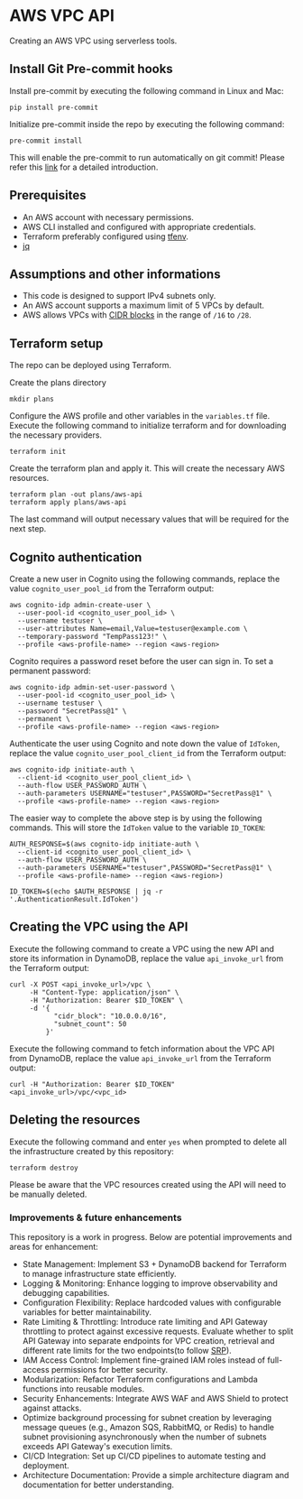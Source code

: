 # AWS VPC API

Creating an AWS VPC using serverless tools.


## Install Git Pre-commit hooks

Install pre-commit by executing the following command in Linux and Mac:

```
pip install pre-commit
```

Initialize pre-commit inside the repo by executing the following command:

```
pre-commit install
```

This will enable the pre-commit to run automatically on git commit!
Please refer this [link](https://pre-commit.com/) for a detailed introduction.


## Prerequisites

- An AWS account with necessary permissions.
- AWS CLI installed and configured with appropriate credentials.
- Terraform preferably configured using [tfenv](https://github.com/tfutils/tfenv).
- [jq](https://jqlang.org/)


## Assumptions and other informations

- This code is designed to support IPv4 subnets only.
- An AWS account supports a maximum limit of 5 VPCs by default.
- AWS allows VPCs with [CIDR blocks](https://docs.aws.amazon.com/vpc/latest/userguide/subnet-sizing.html#subnet-sizing-ipv4) in the range of `/16` to `/28`.


## Terraform setup

The repo can be deployed using Terraform.


Create the plans directory

```
mkdir plans
```

Configure the AWS profile and other variables in the `variables.tf` file.
Execute the following command to initialize terraform and for downloading the necessary providers.

```
terraform init
```

Create the terraform plan and apply it. This will create the necessary AWS resources.

```
terraform plan -out plans/aws-api
terraform apply plans/aws-api
```

The last command will output necessary values that will be required for the next step.


## Cognito authentication

Create a new user in Cognito using the following commands, replace the value `cognito_user_pool_id` from the Terraform output:

```
aws cognito-idp admin-create-user \
  --user-pool-id <cognito_user_pool_id> \
  --username testuser \
  --user-attributes Name=email,Value=testuser@example.com \
  --temporary-password "TempPass123!" \
  --profile <aws-profile-name> --region <aws-region>
```

Cognito requires a password reset before the user can sign in. To set a permanent password:

```
aws cognito-idp admin-set-user-password \
  --user-pool-id <cognito_user_pool_id> \
  --username testuser \
  --password "SecretPass@1" \
  --permanent \
  --profile <aws-profile-name> --region <aws-region>
```

Authenticate the user using Cognito and note down the value of `IdToken`, replace the value `cognito_user_pool_client_id` from the Terraform output:

```
aws cognito-idp initiate-auth \
  --client-id <cognito_user_pool_client_id> \
  --auth-flow USER_PASSWORD_AUTH \
  --auth-parameters USERNAME="testuser",PASSWORD="SecretPass@1" \
  --profile <aws-profile-name> --region <aws-region>
```

The easier way to complete the above step is by using the following commands. This will store the `IdToken` value to the variable `ID_TOKEN`:

```
AUTH_RESPONSE=$(aws cognito-idp initiate-auth \
  --client-id <cognito_user_pool_client_id> \
  --auth-flow USER_PASSWORD_AUTH \
  --auth-parameters USERNAME="testuser",PASSWORD="SecretPass@1" \
  --profile <aws-profile-name> --region <aws-region>)

ID_TOKEN=$(echo $AUTH_RESPONSE | jq -r '.AuthenticationResult.IdToken')
```


## Creating the VPC using the API

Execute the following command to create a VPC using the new API and store its information in DynamoDB, replace the value `api_invoke_url` from the Terraform output:

```
curl -X POST <api_invoke_url>/vpc \
     -H "Content-Type: application/json" \
     -H "Authorization: Bearer $ID_TOKEN" \
     -d '{
           "cidr_block": "10.0.0.0/16",
           "subnet_count": 50
         }'
```

Execute the following command to fetch information about the VPC API from DynamoDB, replace the value `api_invoke_url` from the Terraform output:

```
curl -H "Authorization: Bearer $ID_TOKEN" <api_invoke_url>/vpc/<vpc_id>
```


## Deleting the resources

Execute the following command and enter `yes` when prompted to delete all the infrastructure created by this repository:

```
terraform destroy
```

Please be aware that the VPC resources created using the API will need to be manually deleted.


### Improvements & future enhancements

This repository is a work in progress. Below are potential improvements and areas for enhancement:

- State Management: Implement S3 + DynamoDB backend for Terraform to manage infrastructure state efficiently.
- Logging & Monitoring: Enhance logging to improve observability and debugging capabilities.
- Configuration Flexibility: Replace hardcoded values with configurable variables for better maintainability.
- Rate Limiting & Throttling: Introduce rate limiting and API Gateway throttling to protect against excessive requests. Evaluate whether to split API Gateway into separate endpoints for VPC creation, retrieval and different rate limits for the two endpoints(to follow [SRP](https://en.wikipedia.org/wiki/Single-responsibility_principle)).
- IAM Access Control: Implement fine-grained IAM roles instead of full-access permissions for better security.
- Modularization: Refactor Terraform configurations and Lambda functions into reusable modules.
- Security Enhancements: Integrate AWS WAF and AWS Shield to protect against attacks.
- Optimize background processing for subnet creation by leveraging message queues (e.g., Amazon SQS, RabbitMQ, or Redis) to handle subnet provisioning asynchronously when the number of subnets exceeds API Gateway's execution limits.
- CI/CD Integration: Set up CI/CD pipelines to automate testing and deployment.
- Architecture Documentation: Provide a simple architecture diagram and documentation for better understanding.
